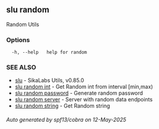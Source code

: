 ## slu random

Random Utils

### Options

```
  -h, --help   help for random
```

### SEE ALSO

* [slu](slu.md)	 - SikaLabs Utils, v0.85.0
* [slu random int](slu_random_int.md)	 - Get Random int from interval [min,max)
* [slu random password](slu_random_password.md)	 - Generate random password
* [slu random server](slu_random_server.md)	 - Server with random data endpoints
* [slu random string](slu_random_string.md)	 - Get Random string

###### Auto generated by spf13/cobra on 12-May-2025
